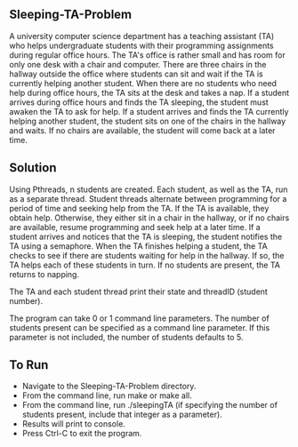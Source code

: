 ## Sleeping-TA-Problem

A university computer science department has a teaching assistant (TA) who helps undergraduate students with their programming assignments during regular office hours. The TA's office is rather small and has room for only one desk with a chair and computer. There are three chairs in the hallway outside the office where students can sit and wait if the TA is currently helping another student. When there are no students who need help during office hours, the TA sits at the desk and takes a nap. If a student arrives during office hours and finds the TA sleeping, the student must awaken the TA to ask for help. If a student arrives and finds the TA currently helping another student, the student sits on one of the chairs in the hallway and waits. If no chairs are available, the student will come back at a later time.

## Solution
Using Pthreads, n students are created. Each student, as well as the TA, run as a separate thread. Student threads alternate between programming for a period of time and seeking help from the TA. If the TA is available, they obtain help. Otherwise, they either sit in a chair in the hallway, or if no chairs are available, resume programming and seek help at a later time. If a student arrives and notices that the TA is sleeping, the student notifies the TA using a semaphore. When the TA finishes helping a student, the TA checks to see if there are students waiting for help in the hallway. If so, the TA helps each of these students in turn. If no students are present, the TA returns to napping.

The TA and each student thread print their state and threadID (student number).

The program can take 0 or 1 command line parameters. The number of students present can be specified as a command line parameter. If this parameter is not included, the number of students defaults to 5.

## To Run
* Navigate to the Sleeping-TA-Problem directory.
* From the command line, run make or make all.
* From the command line, run ./sleepingTA (if specifying the number of students present, include that integer as a parameter).
* Results will print to console.
* Press Ctrl-C to exit the program.
